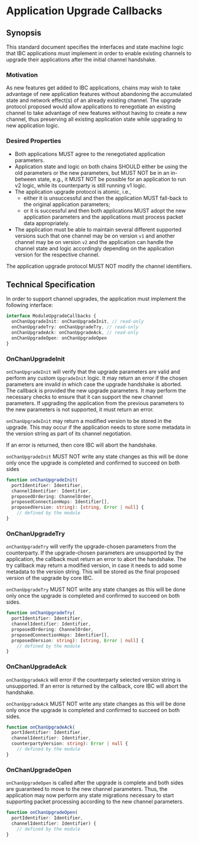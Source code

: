 # Application Upgrade Callbacks

## Synopsis

This standard document specifies the interfaces and state machine logic that IBC applications must implement in order to enable existing channels to upgrade their applications after the initial channel handshake.

### Motivation

As new features get added to IBC applications, chains may wish to take advantage of new application features without abandoning the accumulated state and network effect(s) of an already existing channel. The upgrade protocol proposed would allow applications to renegotiate an existing channel to take advantage of new features without having to create a new channel, thus preserving all existing application state while upgrading to new application logic.

### Desired Properties

- Both applications MUST agree to the renegotiated application parameters.
- Application state and logic on both chains SHOULD either be using the old parameters or the new parameters, but MUST NOT be in an in-between state, e.g., it MUST NOT be possible for an application to run v2 logic, while its counterparty is still running v1 logic.
- The application upgrade protocol is atomic, i.e., 
  - either it is unsuccessful and then the application MUST fall-back to the original application parameters; 
  - or it is successful and then both applications MUST adopt the new application parameters and the applications must process packet data appropriately.
- The application must be able to maintain several different supported versions such that one channel may be on version `v1` and another channel may be on version `v2` and the application can handle the channel state and logic accordingly depending on the application version for the respective channel.

The application upgrade protocol MUST NOT modify the channel identifiers.

## Technical Specification

In order to support channel upgrades, the application must implement the following interface:

```typescript
interface ModuleUpgradeCallbacks {
  onChanUpgradeInit: onChanUpgradeInit, // read-only
  onChanUpgradeTry: onChanUpgradeTry, // read-only
  onChanUpgradeAck: onChanUpgradeAck, // read-only
  onChanUpgradeOpen: onChanUpgradeOpen
}
```

### **OnChanUpgradeInit**

`onChanUpgradeInit` will verify that the upgrade parameters 
are valid and perform any custom `UpgradeInit` logic.
It may return an error if the chosen parameters are invalid 
in which case the upgrade handshake is aborted.
The callback is provided the new upgrade parameters. It may perform the necessary checks to ensure that it can support the new channel parameters. If upgrading the application from the previous parameters to the new parameters is not supported, it must return an error.

`onChanUpgradeInit` may return a modified version to be stored in the upgrade. This may occur if the application needs to store some metadata in the version string as part of its channel negotiation.

If an error is returned, then core IBC will abort the handshake.

`onChanUpgradeInit` MUST NOT write any state changes as this will be done only once the upgrade is completed and confirmed to succeed on both sides

```typescript
function onChanUpgradeInit(
  portIdentifier: Identifier,
  channelIdentifier: Identifier,
  proposedOrdering: ChannelOrder,
  proposedConnectionHops: Identifier[],
  proposedVersion: string): [string, Error | null] {
    // defined by the module
}
```

### **OnChanUpgradeTry**

`onChanUpgradeTry` will verify the upgrade-chosen parameters from the counterparty. 
If the upgrade-chosen parameters are unsupported by the application, the callback must return an error to abort the handshake. 
The try callback may return a modified version, in case it needs to add some metadata to the version string.
This will be stored as the final proposed version of the upgrade by core IBC.

`onChanUpgradeTry` MUST NOT write any state changes as this will be done only once the upgrade is completed and confirmed to succeed on both sides.

```typescript
function onChanUpgradeTry(
  portIdentifier: Identifier,
  channelIdentifier: Identifier,
  proposedOrdering: ChannelOrder,
  proposedConnectionHops: Identifier[],
  proposedVersion: string): [string, Error | null] {
    // defined by the module
}
```

### **OnChanUpgradeAck**

`onChanUpgradeAck` will error if the counterparty selected version string
is unsupported. If an error is returned by the callback, core IBC will abort the handshake.

`onChanUpgradeAck` MUST NOT write any state changes as this will be done only once the upgrade is completed and confirmed to succeed on both sides.

```typescript
function onChanUpgradeAck(
  portIdentifier: Identifier,
  channelIdentifier: Identifier,
  counterpartyVersion: string): Error | null {
    // defined by the module
}
```

### **OnChanUpgradeOpen**

`onChanUpgradeOpen` is called after the upgrade is complete and both sides are guaranteed to move to the new channel parameters. Thus, the application may now perform any state migrations necessary to start supporting packet processing according to the new channel parameters.

```typescript
function onChanUpgradeOpen(
  portIdentifier: Identifier,
  channelIdentifier: Identifier) {
    // defined by the module
}
```
